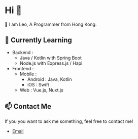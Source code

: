 # Hi 👋

🤔 I am Leo, A Programmer from Hong Kong.

## 🌱 Currently Learning
- Backend : 
  - Java / Kotlin with Spring Boot
  - Node.js with Express.js / Hapi
- Frontend : 
  - Mobile : 
    - Android : Java, Kotlin
    - iOS : Swift
  - Web : Vue.js, Nuxt.js

## 📫 Contact Me

If you you want to ask me something, feel free to contact me!

- [Email](mailto:leokwsw@gmail.com)
